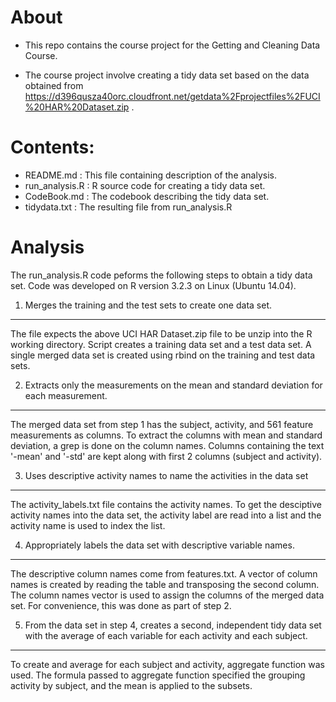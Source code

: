 About
=====

+ This repo contains the course project for the Getting and Cleaning Data Course.

+ The course project involve creating a tidy data set based on the data obtained from https://d396qusza40orc.cloudfront.net/getdata%2Fprojectfiles%2FUCI%20HAR%20Dataset.zip .


Contents:
=========
+ README.md : This file containing description of the analysis. 
+ run_analysis.R : R source code for creating a tidy data set.
+ CodeBook.md : The codebook describing the tidy data set.
+ tidydata.txt : The resulting file from run_analysis.R


Analysis
========

The run_analysis.R code peforms the following steps to obtain a tidy data set.
Code was developed on R version 3.2.3 on Linux (Ubuntu 14.04).

1. Merges the training and the test sets to create one data set.
----------------------------------------------------------------
The file expects the above UCI HAR Dataset.zip file to be unzip into the R working directory.
Script creates a training data set and a test data set.
A single merged data set is created using rbind on the training and test data sets.

2. Extracts only the measurements on the mean and standard deviation for each measurement.
------------------------------------------------------------------------------------------
The merged data set from step 1 has the subject, activity, and 561 feature measurements as columns.
To extract the columns with mean and standard deviation, a grep is done on the column names.
Columns containing the text '-mean' and '-std' are kept along with first 2 columns (subject and activity).

3. Uses descriptive activity names to name the activities in the data set
--------------------------------------------------------------------------
The activity_labels.txt file contains the activity names.
To get the desciptive activity names into the data set, the activity label are read into a list and the activity name is used to index the list.

4. Appropriately labels the data set with descriptive variable names.
---------------------------------------------------------------------
The descriptive column names come from features.txt. A vector of column names is created by reading the table and transposing the second column.
The column names vector is used to assign the columns of the merged data set.
For convenience, this was done as part of step 2. 

5. From the data set in step 4, creates a second, independent tidy data set with the average of each variable for each activity and each subject.
-------------------------------------------------------------------------------------------------------------------------------------------------
To create and average for each subject and activity, aggregate function was used. The formula passed to aggregate function specified the grouping activity by subject, and the mean is applied to the subsets.


